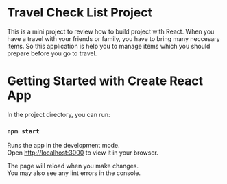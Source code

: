 # Travel Check List Project

This is a mini project to review how to build project with React.
When you have a travel with your friends or family, you have to bring many neccesary items. So this application is help you to manage items which you should prepare before you go to travel.

# Getting Started with Create React App

In the project directory, you can run:

### `npm start`

Runs the app in the development mode.\
Open [http://localhost:3000](http://localhost:3000) to view it in your browser.

The page will reload when you make changes.\
You may also see any lint errors in the console.
